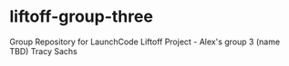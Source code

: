 # liftoff-group-three
Group Repository for LaunchCode Liftoff Project - Alex's group 3 (name TBD)
Tracy Sachs